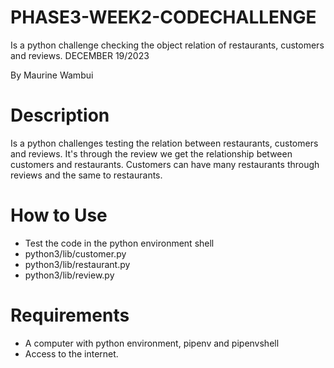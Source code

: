 # PHASE3-WEEK2-CODECHALLENGE

Is a python challenge checking the object relation of  restaurants, customers and reviews. DECEMBER 19/2023

By Maurine Wambui

# Description

Is a python challenges testing the relation between restaurants, customers and reviews. It's through the review we get the relationship between customers and restaurants. Customers can have many restaurants through reviews and the same to restaurants.

# How to Use

<ul>
<li>Test the code in the python environment shell
      <li>python3/lib/customer.py</li>
      <li>python3/lib/restaurant.py</li>
      <li>python3/lib/review.py</li>
</li>

</ul>

# Requirements

<ul>
<li>A computer with python environment, pipenv and pipenvshell</li>
<li>Access to the internet.</li>
</ul>



  